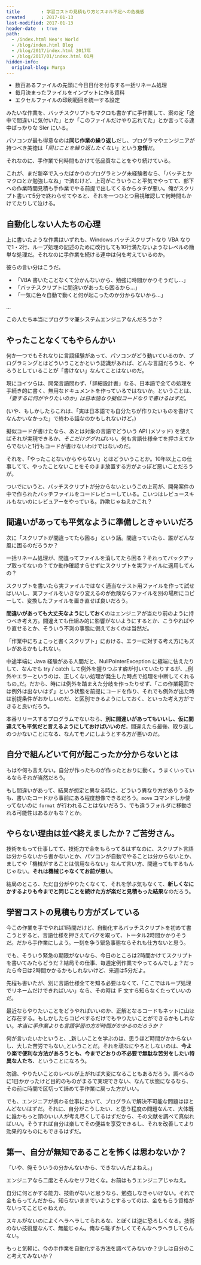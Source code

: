 ```yaml
---
title        : 学習コストの見積もり方とスキル不足への危機感
created      : 2017-01-13
last-modified: 2017-01-13
header-date  : true
path:
  - /index.html Neo's World
  - /blog/index.html Blog
  - /blog/2017/index.html 2017年
  - /blog/2017/01/index.html 01月
hidden-info:
  original-blog: Murga
---
```


- 数百あるファイルの先頭に今日日付を付与する一括リネーム処理
- 毎月決まったファイルをインプットに作る資料
- エクセルファイルの印刷範囲を統一する設定

みたいな作業を、バッチスクリプトもマクロも書かずに手作業して、案の定「途中で間違いに気付いた」とか「このファイルだけやり忘れてた」とか言ってる連中ばっかりな SIer にいる。

パソコンが最も得意なのは**同じ作業の繰り返し**だし、プログラマやエンジニアが持つべき美徳は「_同じことを繰り返したくない_」という**怠惰**だ。

それなのに、手作業で何時間もかけて低品質なことをやり続けている。

これが、まだ新卒で入ったばかりのプログラミング未経験者なら、「バッチとかマクロとか勉強しなね」で済むけど、上司がこういうこと平気でやってて、部下への作業時間見積も手作業でやる前提で出してくるからタチが悪い。俺がスクリプト書いて5分で終わらせてやると、それを一つひとつ目視確認して何時間もかけてたりして泣ける。

## 自動化しない人たちの心理

上に書いたような作業はいずれも、Windows バッチスクリプトなり VBA なりで1・2行、ループ処理の記述のために改行しても10行満たないようなレベルの簡単な処理だ。それなのに手作業を続ける連中は何を考えているのか。

彼らの言い分はこうだ。

- 「VBA 書いたことなくて分かんないから、勉強に時間かかりそうだし…」
- 「バッチスクリプトに間違いがあったら困るから…」
- 「一気に色々自動で動くと何が起こったのか分からないから…」

…

この人たち本当にプログラマ兼システムエンジニアなんだろうか？

## やったことなくてもやらんかい

何か一つでもそれなりに言語経験があって、パソコンがどう動いているのか、プログラミングとはどういうことかという認識があれば、どんな言語だろうと、やろうとしていることが「書けない」なんてことはないのだ。

現にコイツらは、開発言語問わず、「詳細設計書」なる、日本語で全ての処理を手続き的に書く、無用なドキュメントを作っているではないか。ということは、_「要するに何がやりたいのか」は日本語なり擬似コードなりで書けるはずだ_。

(いや、もしかしたらこれは、「実は日本語でも自分たちが作りたいものを書けてなんかいなかった」で終わる話なのかもしれないけど。)

擬似コードが書けたなら、あとは対象の言語でどういう API (メソッド) を使えばそれが実現できるか、_そこだけググればいい_。何も言語仕様全てを押さえてからでないと1行もコードが書けないわけではないのだ。

それを、「やったことないからやらない」とはどういうことか。10年以上この仕事してて、やったことないことをそのまま放置する方がよっぽど悪いことだろうが。

ついでにいうと、バッチスクリプトが分からないというこの上司が、開発案件の中で作られたバッチファイルをコードレビューしている。こいつはレビュースキルもないのにレビュアーをやっている。詐欺じゃねえかこれ？

## 間違いがあっても平気なように準備しときゃいいだろ

次に「スクリプトが間違ってたら困る」という話。間違っていたら、誰がどんな風に困るのだろうか？

一括リネーム処理が、間違ってファイルを消してたら困る？それってバックアップ取ってないの？てか動作確認すらせずにスクリプトを実ファイルに適用してんの？

スクリプトを書いたら実ファイルではなく適当なテスト用ファイルを作って試せばいいし、実ファイルをいきなり変えるのが危険ならファイルを別の場所にコピーして、変換したファイルを置き直せば良いだろう。

**間違いがあっても大丈夫なようにしておく**のはエンジニアが当たり前のように持つべき考え方。間違えても仕組み的に影響がないようにするとか、こうやればやり直せるとか、そういう不測の事態に備えておくのは当然だ。

「作業中にちょこっと書くスクリプト」における、エラーに対する考え方にもズレがあるかもしれない。

中途半端に Java 経験がある人間だと、NullPointerException に極端に怯えたりして、なんでも try / catch して例外を握りつぶす癖が付いていたりするが、_例外やエラーというのは、正しくない処理が発生した時点で処理を中断してくれるもの_だ。だから、時には例外を踏まえた分岐を作ったりせず、「この作業範囲では例外は出ないはず」という状態を前提にコードを作り、それでも例外が出た時は前提条件がおかしいのだ、と区別できるようにしておく、といった考え方ができると良いだろう。

本番リリースするプログラムでないなら、**別に間違いがあってもいいし、仮に間違えても平気だと言えるようにしておけばいいのだ**。間違えたら最後、取り返しのつかないことになる、なんてモノにしようとする方が悪いのだ。

## 自分で組んどいて何が起こったか分からないとは

もはや何も言えない。自分が作ったものが作ったとおりに動く。うまくいっているならそれが当然だろう。

もし間違いがあって、結果が想定と異なる時に、どういう異なり方がありうるかも、書いたコードから事前にある程度想像できるだろう。`move` コマンドしか使ってないのに `format` が行われることはないだろう、でも違うフォルダに移動される可能性はあるかもな？とか。

## やらない理由は並べ終えましたか？ご苦労さん。

技術をもって仕事してて、技術力で金をもらってるはずなのに、スクリプト言語は分からないから書かないとか、パソコンが自動でやることは分からないとか、ましてや「機械がすることは信用ならない」なんて言い方、間違ってもするもんじゃない。**それは機械じゃなくてお前が悪い**。

結局のところ、ただ自分がやりたくなくて、それを学ぶ気もなくて、**新しくなにかするよりも今までと同じことを続けた方が楽だと見積もった結果**なのだろう。

## 学習コストの見積もり方がズレている

今この作業を手でやれば1時間だけど、自動化するバッチスクリプトを初めて書こうとすると、言語仕様を押さえてバグを取って、トータル2時間かかりそうだ。だから手作業にしよう。一刻を争う緊急事態ならそれも仕方ないと思う。

でも、そういう緊急の期限がないなら、今日のところは2時間かけてスクリプトを書いてみたらどうだ？結局その仕事、毎週定例作業でやってるんでしょ？だったら今日は2時間かかるかもしれないけど、来週は5分だよ。

先程も書いたが、別に言語仕様全てを知る必要はなくて、「ここではループ処理でリネームだけできればいい」なら、その時は IF 文すら知らなくたっていいのだ。

最近ならやりたいことをどうやればいいのか、正解となるコードもネットに山ほど存在する。もしかしたらコピペするだけでもやりたいことができるかもしれない。_本当に手作業よりも言語学習の方が時間がかかるのだろうか？_

何が言いたいかというと、_新しいことを学ぶのは、思うほど時間がかからないし、大した苦労でもない_ということだ。それを頑なにやろとしないのは、**今より楽で便利な方法があろうとも、今までどおりの不必要で無駄な苦労をしたい特異な人たち**、ということになろう。

勿論、やりたいことのレベルが上がれば大変になることもあるだろう。調べるのに1日かかったけど目的のものがまるで実現できない、なんて状態になるなら、その前に時間で区切って諦めて手作業に戻った方がいい。

でも、エンジニアが携わる仕事において、プログラムで解決不可能な問題はほとんどないはずだ。それに、自分がこうしたい、と思う程度の問題なんて、大体既に誰かもっと頭のいい人が考え尽くしてるはずだから、その文献を調べて真似ればいい。そうすれば自分は楽してその便益を享受できるし、それを改善してより効果的なものにもできるはずだ。

## 第一、自分が無知であることを怖くは思わないか？

「いや、俺そういうの分かんないから、できないんだよねえ。」

エンジニアなら二度とそんなセリフ吐くな。お前はもうエンジニアじゃねえ。

自分に何とかする能力、技術がないと思うなら、勉強しなきゃいけない。それで金もらってんだから。知らないままでいようとするってのは、金をもらう資格がないってことじゃねえか。

スキルがないのによくヘラヘラしてられるな、とぼくは逆に恐ろしくなる。技術のない技術屋なんて、無能じゃん。俺なら恥ずかしくてそんなヘラヘラしてらんない。

もっと気軽に、今の手作業を自動化する方法を調べてみないか？少しは自分のこと考えてみないか？
